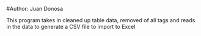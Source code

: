 #Author: Juan Donosa


This program takes in cleaned up table data, removed of all tags and reads in
the data to generate a CSV file to import to Excel
